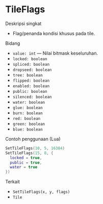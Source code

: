# TileFlags

Deskripsi singkat
- Flag/penanda kondisi khusus pada tile.

Bidang
- `value: int` — Nilai bitmask keseluruhan.
- `locked: boolean`
- `spliced: boolean`
- `dropseed: boolean`
- `tree: boolean`
- `flipped: boolean`
- `enabled: boolean`
- `public: boolean`
- `silenced: boolean`
- `water: boolean`
- `glue: boolean`
- `burn: boolean`
- `red: boolean`
- `green: boolean`
- `blue: boolean`

Contoh penggunaan (Lua)
```lua
SetTileFlags(10, 5, 16384)
SetTileFlags(15, 8, {
  locked = true,
  public = true,
  water = true
})
```

Terkait
- `SetTileFlags(x, y, flags)`
- `Tile`

